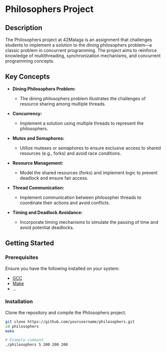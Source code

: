 # Philosophers Project

## Description

The Philosophers project at 42Malaga is an assignment that challenges students to implement a solution to the dining philosophers problem—a classic problem in concurrent programming. The project aims to reinforce knowledge of multithreading, synchronization mechanisms, and concurrent programming concepts.

## Key Concepts

- **Dining Philosophers Problem:**
  - The dining philosophers problem illustrates the challenges of resource sharing among multiple threads.

- **Concurrency:**
  - Implement a solution using multiple threads to represent the philosophers.

- **Mutex and Semaphores:**
  - Utilize mutexes or semaphores to ensure exclusive access to shared resources (e.g., forks) and avoid race conditions.

- **Resource Management:**
  - Model the shared resources (forks) and implement logic to prevent deadlock and ensure fair access.

- **Thread Communication:**
  - Implement communication between philosopher threads to coordinate their actions and avoid conflicts.

- **Timing and Deadlock Avoidance:**
  - Incorporate timing mechanisms to simulate the passing of time and avoid potential deadlocks.

## Getting Started

### Prerequisites

Ensure you have the following installed on your system:

- [GCC](https://gcc.gnu.org/)
- [Make](https://www.gnu.org/software/make/)
- ...

### Installation

Clone the repository and compile the Philosophers project.

```bash
git clone https://github.com/yourusername/philosophers.git
cd philosophers
make

# Example command
./philosophers 5 200 200 200
